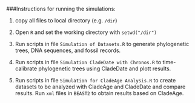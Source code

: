 ###Instructions for running the simulations:

1. copy all files to local directory (e.g. `/dir`)

2. Open `R` and set the working directory with `setwd("/dir")`

3. Run scripts in file `Simulation of Datasets.R` to generate phylogenetic trees, DNA sequences, and fossil records.

4. Run scripts in file `Simulation CladeDate with Chronos.R` to time-calibrate phylogenetic trees using CladeDate and plott results.

5. Run scripts in file `Simulation for CladeAge Analysis.R` to create datasets to be analyzed with CladeAge and CladeDate and compare results. Run `xml` files in `BEAST2` to obtain results based on CladeAge.

